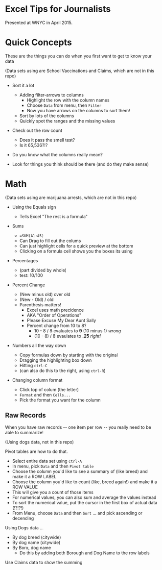 # Excel Tips for Journalists

Presented at WNYC in April 2015.

# Quick Concepts

These are the things you can do when you first want to get to know your data

(Data sets using are School Vaccinations and Claims, which are not in this repo)

- Sort it a lot
  - Adding filter-arrows to columns
    * Highlight the row with the column names
    * Choose `Data` from menu, then `Filter`
    * Now you have arrows on the columns to sort them!    
  - Sort by lots of the columns
  - Quickly spot the ranges and the missing values

- Check out the row count 
  - Does it pass the smell test?
  - Is it 65,536?!?

- Do you know what the columns really mean?

  
- Look for things you think should be there (and do they make sense)


# Math

(Data sets using are marijuana arrests, which are not in this repo)

- Using the Equals sign
  * Tells Excel "The rest is a formula"

- Sums

  - `=SUM(A1:A5)`
  - Can Drag to fill out the colums
  - Can just highlight cells for a quick preview at the bottom
  - Clicking on a formula cell shows you the boxes its using

- Percentages 

  - (part divided by whole)
  - test: 10/100

- Percent Change

  - (New minus old) over old
  - (New - Old) / old
  - Parenthesis matters!
    - Excel uses math precidence
    - AKA "Order of Operations"
    - Please Excuse My Dear Aunt Sally
    - Percent change from 10 to 8?
      * 10 - 8 / 8 evaluates to **9** (10 minus 1) *wrong*
      * (10 - 8) / 8 evaulates to **.25** *right!*
  
- Numbers all the way down
  * Copy formulas down by starting with the original
  * Dragging the highlighting box down
  * Hitting `ctrl-C`
  * (can also do this to the right, using `ctrl-R`)

- Changing column format
  * Click top of colum (the letter)
  * `Format` and then `Cells...`
  * Pick the format you want for the column


## Raw Records

When you have raw records -- one item per row -- you really need to be able to summarize!

(Using dogs data, not in this repo)

Pivot tables are how to do that. 

- Select entire data set using `ctrl-A`
- In menu, pick `Data` and then `Pivot table`
- Choose the column you'd like to see a summary of (like breed) and make it a ROW LABEL
- Choose the column you'd like to count (like, breed again!) and make it a ROW VALUE
- This will give you a count of those items
- For numerical values, you can also sum and average the values instead
- To sort the numerical value, put the cursor in the first box of actual data (!?!?!)
- From Menu, choose `Data` and then `Sort` ... and pick ascending or decending

Using Dogs data ...

- By dog breed (citywide)
- By dog name (citywide)
- By Boro, dog name
  * Do this by adding both Borough and Dog Name to the row labels

Use Claims data to show the summing



